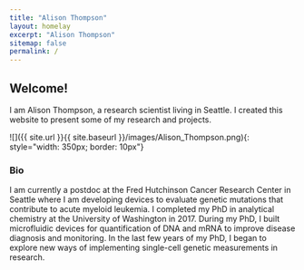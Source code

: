 ```yaml
---
title: "Alison Thompson"
layout: homelay
excerpt: "Alison Thompson"
sitemap: false
permalink: /
---
```


## Welcome!  
I am Alison Thompson, a research scientist living in Seattle.  I created this website to present some of my research and projects.

![]({{ site.url }}{{ site.baseurl }}/images/Alison_Thompson.png){: style="width: 350px; border: 10px"}

### Bio  

I am currently a postdoc at the Fred Hutchinson Cancer Research Center in Seattle where I am developing devices to evaluate genetic mutations that contribute to acute myeloid leukemia.  I completed my PhD in analytical chemistry at the University of Washington in 2017.  During my PhD, I built microfluidic devices for quantification of DNA and mRNA to improve disease diagnosis and monitoring.  In the last few years of my PhD, I began to explore new ways of implementing single-cell genetic measurements in research.  
